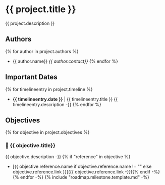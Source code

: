 # {{ project.title }}

{{ project.description }}
## Authors
{% for author in project.authors %}
- {{ author.name}} *{{ author.contact}}*
{% endfor %}
## Important Dates
{% for timelineentry in project.timeline %}
- **{{ timelineentry.date }}** | {{ timelineentry.title }}
{{ timelineentry.description -}}
{% endfor %}
## Objectives
{% for objective in project.objectives %}
### 🚀 {{ objective.title}}
{{ objective.description -}}
{% if "reference" in objective %}
- [{{ objective.reference.name if objective.reference.name != "" else objective.reference.link }}]({{ objective.reference.link -}}){% endif -%}
{% endfor -%}
{% include "roadmap.milestone.template.md" -%}

